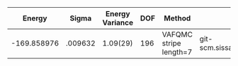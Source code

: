 | Energy      | Sigma   | Energy Variance | DOF | Method                 | Data Repository                                              |
|-------------|---------|-----------------|-----|------------------------|--------------------------------------------------------------|
| -169.858976 | .009632 | 1.09(29)        | 196 | VAFQMC stripe length=7 | git-scm.sissa.it:TurboLattice/HST_AAD/example/14x16/U8/stripel7doping1su8/b1.3n/pbc |
